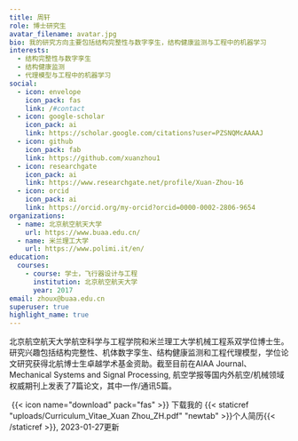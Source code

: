 ```yaml
---
title: 周轩
role: 博士研究生
avatar_filename: avatar.jpg
bio: 我的研究方向主要包括结构完整性与数字孪生，结构健康监测与工程中的机器学习
interests:
  - 结构完整性与数字孪生
  - 结构健康监测
  - 代理模型与工程中的机器学习
social:
  - icon: envelope
    icon_pack: fas
    link: /#contact
  - icon: google-scholar
    icon_pack: ai
    link: https://scholar.google.com/citations?user=PZSNQMcAAAAJ
  - icon: github
    icon_pack: fab
    link: https://github.com/xuanzhou1
  - icon: researchgate
    icon_pack: ai
    link: https://www.researchgate.net/profile/Xuan-Zhou-16
  - icon: orcid
    icon_pack: ai
    link: https://orcid.org/my-orcid?orcid=0000-0002-2806-9654
organizations:
  - name: 北京航空航天大学
    url: https://www.buaa.edu.cn/
  - name: 米兰理工大学
    url: https://www.polimi.it/en/
education:
  courses:
    - course: 学士，飞行器设计与工程
      institution: 北京航空航天大学
      year: 2017
email: zhoux@buaa.edu.cn
superuser: true
highlight_name: true
---
```

北京航空航天大学航空科学与工程学院和米兰理工大学机械工程系双学位博士生。研究兴趣包括结构完整性、机体数字孪生、结构健康监测和工程代理模型，学位论文研究获得北航博士生卓越学术基金资助。截至目前在AIAA Journal、Mechanical Systems and Signal Processing, 航空学报等国内外航空/机械领域权威期刊上发表了7篇论文，其中一作/通讯5篇。

 {{< icon name="download" pack="fas" >}} 下载我的 {{< staticref "uploads/Curriculum_Vitae_Xuan Zhou_ZH.pdf" "newtab" >}}个人简历{{< /staticref >}}, 2023-01-27更新
